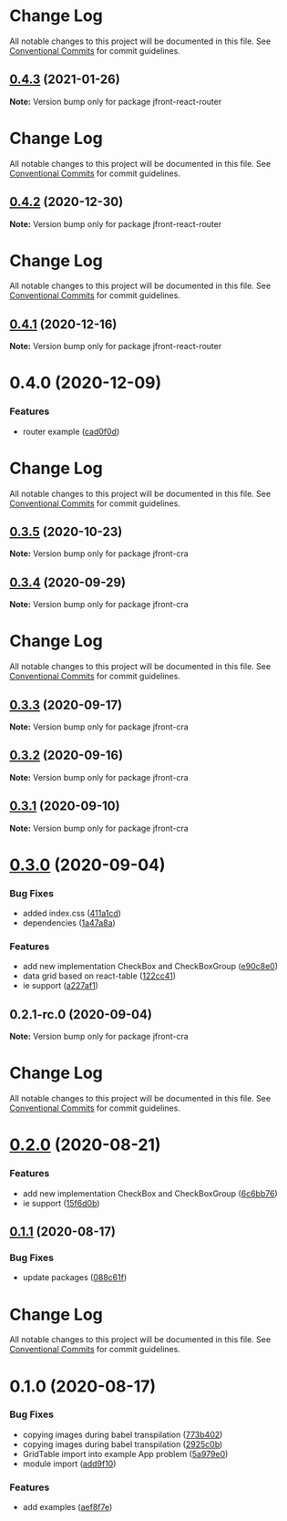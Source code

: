 # Change Log

All notable changes to this project will be documented in this file.
See [Conventional Commits](https://conventionalcommits.org) for commit guidelines.

## [0.4.3](https://github.com/Jepria/jfront-ui/compare/jfront-react-router@0.4.2...jfront-react-router@0.4.3) (2021-01-26)

**Note:** Version bump only for package jfront-react-router





# Change Log

All notable changes to this project will be documented in this file. See
[Conventional Commits](https://conventionalcommits.org) for commit guidelines.

## [0.4.2](https://github.com/Jepria/jfront-ui/compare/jfront-react-router@0.4.1...jfront-react-router@0.4.2) (2020-12-30)

**Note:** Version bump only for package jfront-react-router

# Change Log

All notable changes to this project will be documented in this file. See
[Conventional Commits](https://conventionalcommits.org) for commit guidelines.

## [0.4.1](https://github.com/Jepria/jfront-ui/compare/jfront-react-router@0.4.0...jfront-react-router@0.4.1) (2020-12-16)

**Note:** Version bump only for package jfront-react-router

# 0.4.0 (2020-12-09)

### Features

- router example
  ([cad0f0d](https://github.com/Jepria/jfront-ui/commit/cad0f0dcf053db0d1a88a510fd299b4f9e66598d))

# Change Log

All notable changes to this project will be documented in this file. See
[Conventional Commits](https://conventionalcommits.org) for commit guidelines.

## [0.3.5](https://github.com/Jepria/jfront-ui/compare/jfront-cra@0.3.4...jfront-cra@0.3.5) (2020-10-23)

**Note:** Version bump only for package jfront-cra

## [0.3.4](https://github.com/Jepria/jfront-ui/compare/jfront-cra@0.3.3...jfront-cra@0.3.4) (2020-09-29)

**Note:** Version bump only for package jfront-cra

# Change Log

All notable changes to this project will be documented in this file. See
[Conventional Commits](https://conventionalcommits.org) for commit guidelines.

## [0.3.3](https://github.com/Jepria/jfront-ui/compare/jfront-cra@0.3.2...jfront-cra@0.3.3) (2020-09-17)

**Note:** Version bump only for package jfront-cra

## [0.3.2](https://github.com/Jepria/jfront-ui/compare/jfront-cra@0.3.1...jfront-cra@0.3.2) (2020-09-16)

**Note:** Version bump only for package jfront-cra

## [0.3.1](https://github.com/Jepria/jfront-ui/compare/jfront-cra@0.3.0...jfront-cra@0.3.1) (2020-09-10)

**Note:** Version bump only for package jfront-cra

# [0.3.0](https://github.com/Jepria/jfront-ui/compare/jfront-cra@0.2.0...jfront-cra@0.3.0) (2020-09-04)

### Bug Fixes

- added index.css
  ([411a1cd](https://github.com/Jepria/jfront-ui/commit/411a1cde916b09fa7f4e202e82b26c612fca4308))
- dependencies
  ([1a47a8a](https://github.com/Jepria/jfront-ui/commit/1a47a8addf43cfa9035364fa219c4b01fe6ee0fa))

### Features

- add new implementation CheckBox and CheckBoxGroup
  ([e90c8e0](https://github.com/Jepria/jfront-ui/commit/e90c8e09f5e3a3e6e4c3cb3780893ae871ce8aa5))
- data grid based on react-table
  ([122cc41](https://github.com/Jepria/jfront-ui/commit/122cc41ac883337a140fdc745893ab00cb0cd37a))
- ie support
  ([a227af1](https://github.com/Jepria/jfront-ui/commit/a227af136d021c8adce0863607dc934d0320f35e))

## 0.2.1-rc.0 (2020-09-04)

**Note:** Version bump only for package jfront-cra

# Change Log

All notable changes to this project will be documented in this file. See
[Conventional Commits](https://conventionalcommits.org) for commit guidelines.

# [0.2.0](https://github.com/Jepria/jfront-ui/compare/jfront-cra@0.1.1...jfront-cra@0.2.0) (2020-08-21)

### Features

- add new implementation CheckBox and CheckBoxGroup
  ([6c6bb76](https://github.com/Jepria/jfront-ui/commit/6c6bb76f9243c445b06a6a7ca330f167c7f79486))
- ie support
  ([15f6d0b](https://github.com/Jepria/jfront-ui/commit/15f6d0b94508cbcb9decad08fce6753c8f2b63ef))

## [0.1.1](https://github.com/Jepria/jfront-ui/compare/jfront-cra@0.1.0...jfront-cra@0.1.1) (2020-08-17)

### Bug Fixes

- update packages
  ([088c61f](https://github.com/Jepria/jfront-ui/commit/088c61f2c7e5b4240adba0f4565ce43a23487d43))

# Change Log

All notable changes to this project will be documented in this file. See
[Conventional Commits](https://conventionalcommits.org) for commit guidelines.

# 0.1.0 (2020-08-17)

### Bug Fixes

- copying images during babel transpilation
  ([773b402](https://github.com/Jepria/jfront-components/commit/773b4022c35d4aadf8ae2897b39ddb4107a810b1))
- copying images during babel transpilation
  ([2925c0b](https://github.com/Jepria/jfront-components/commit/2925c0b3a8eb7d7e07deeeb3d24137b1bf48078e))
- GridTable import into example App problem
  ([5a979e0](https://github.com/Jepria/jfront-components/commit/5a979e0a27fe78131c3c722865fa6cfe41be44c9))
- module import
  ([add9f10](https://github.com/Jepria/jfront-components/commit/add9f100aabefa240473c6b5152c00c5668f5a6f))

### Features

- add examples
  ([aef8f7e](https://github.com/Jepria/jfront-components/commit/aef8f7edb9ec8c9b62f6c37f568f848a3e11f11f))
